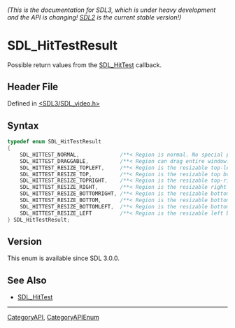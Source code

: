 ###### (This is the documentation for SDL3, which is under heavy development and the API is changing! [SDL2](https://wiki.libsdl.org/SDL2/) is the current stable version!)
# SDL_HitTestResult

Possible return values from the [SDL_HitTest](SDL_HitTest) callback.

## Header File

Defined in [<SDL3/SDL_video.h>](https://github.com/libsdl-org/SDL/blob/main/include/SDL3/SDL_video.h)

## Syntax

```c
typedef enum SDL_HitTestResult
{
    SDL_HITTEST_NORMAL,             /**< Region is normal. No special properties. */
    SDL_HITTEST_DRAGGABLE,          /**< Region can drag entire window. */
    SDL_HITTEST_RESIZE_TOPLEFT,     /**< Region is the resizable top-left corner border. */
    SDL_HITTEST_RESIZE_TOP,         /**< Region is the resizable top border. */
    SDL_HITTEST_RESIZE_TOPRIGHT,    /**< Region is the resizable top-right corner border. */
    SDL_HITTEST_RESIZE_RIGHT,       /**< Region is the resizable right border. */
    SDL_HITTEST_RESIZE_BOTTOMRIGHT, /**< Region is the resizable bottom-right corner border. */
    SDL_HITTEST_RESIZE_BOTTOM,      /**< Region is the resizable bottom border. */
    SDL_HITTEST_RESIZE_BOTTOMLEFT,  /**< Region is the resizable bottom-left corner border. */
    SDL_HITTEST_RESIZE_LEFT         /**< Region is the resizable left border. */
} SDL_HitTestResult;
```

## Version

This enum is available since SDL 3.0.0.

## See Also

* [SDL_HitTest](SDL_HitTest)

----
[CategoryAPI](CategoryAPI), [CategoryAPIEnum](CategoryAPIEnum)

